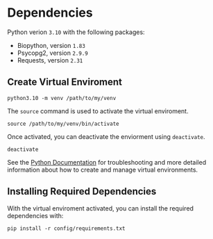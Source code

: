 # Dependencies

Python verion `3.10` with the following packages:

- Biopython, version `1.83`
- Psycopg2, version `2.9.9`
- Requests, version `2.31`

## Create Virtual Enviroment

```shell
python3.10 -m venv /path/to/my/venv
```

The `source` command is used to activate the virtual enviroment.

```shell
source /path/to/my/venv/bin/activate
```

Once activated, you can deactivate the enviorment using `deactivate`.

```shell
deactivate
```

See the [Python Documentation](<https://docs.python.org/3/library/venv.html>) for
troubleshooting and more detailed information about how to create and manage virtual environments.

## Installing Required Dependencies

With the virtual enviroment activated, you can install the required dependencies with:

```shell
pip install -r config/requirements.txt
```
